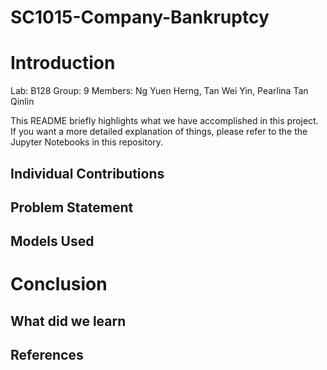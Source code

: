 # SC1015-Company-Bankruptcy
# Introduction
Lab: B128 
Group: 9
Members: Ng Yuen Herng, Tan Wei Yin, Pearlina Tan Qinlin

This README briefly highlights what we have accomplished in this project. If you want a more detailed explanation of things, please refer to the the Jupyter Notebooks in this repository. 

## Individual Contributions

## Problem Statement


## Models Used

# Conclusion

## What did we learn

## References


